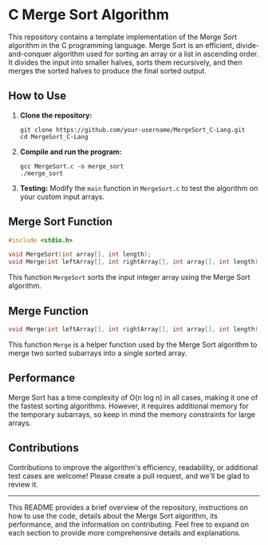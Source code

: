 # C Merge Sort Algorithm

This repository contains a template implementation of the Merge Sort algorithm in the C programming language. Merge Sort is an efficient, divide-and-conquer algorithm used for sorting an array or a list in ascending order. It divides the input into smaller halves, sorts them recursively, and then merges the sorted halves to produce the final sorted output.

## How to Use

1. **Clone the repository:** 
   ```
   git clone https://github.com/your-username/MergeSort_C-Lang.git
   cd MergeSort_C-Lang
   ```

2. **Compile and run the program:**
   ```
   gcc MergeSort.c -o merge_sort
   ./merge_sort
   ```

3. **Testing:**
   Modify the `main` function in `MergeSort.c` to test the algorithm on your custom input arrays.

## Merge Sort Function

```c
#include <stdio.h>

void MergeSort(int array[], int length);
void Merge(int leftArray[], int rightArray[], int array[], int length);
```

This function `MergeSort` sorts the input integer array using the Merge Sort algorithm.

## Merge Function

```c
void Merge(int leftArray[], int rightArray[], int array[], int length);
```

This function `Merge` is a helper function used by the Merge Sort algorithm to merge two sorted subarrays into a single sorted array.

## Performance

Merge Sort has a time complexity of O(n log n) in all cases, making it one of the fastest sorting algorithms. However, it requires additional memory for the temporary subarrays, so keep in mind the memory constraints for large arrays.

## Contributions

Contributions to improve the algorithm's efficiency, readability, or additional test cases are welcome! Please create a pull request, and we'll be glad to review it.

---

This README provides a brief overview of the repository, instructions on how to use the code, details about the Merge Sort algorithm, its performance, and the information on contributing. Feel free to expand on each section to provide more comprehensive details and explanations.
